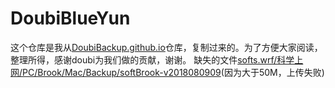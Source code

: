 # DoubiBlueYun
这个仓库是我从[DoubiBackup.github.io](https://github.com/usaweili/doubioBackup.github.io)仓库，复制过来的。为了方便大家阅读，整理所得，感谢doubi为我们做的贡献，谢谢。
缺失的文件[softs.wrf/科学上网/PC/Brook/Mac/Backup/softBrook-v2018080909](http://xiaowei.ml/wp-content/uploads/2020/08/Brook-v20180707.zip)(因为大于50M，上传失败)
